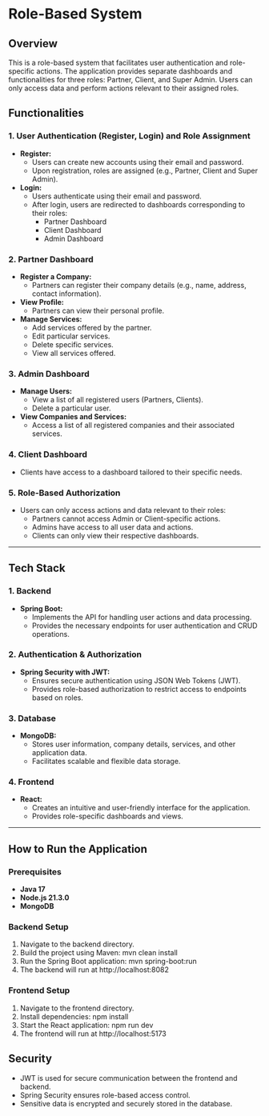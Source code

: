 # Role-Based System

## Overview
This is a role-based system that facilitates user authentication and role-specific actions. The application provides separate dashboards and functionalities for three roles: Partner, Client, and Super Admin. Users can only access data and perform actions relevant to their assigned roles.

## Functionalities

### 1. User Authentication (Register, Login) and Role Assignment
- **Register:**
  - Users can create new accounts using their email and password.
  - Upon registration, roles are assigned (e.g., Partner, Client and Super Admin).
- **Login:**
  - Users authenticate using their email and password.
  - After login, users are redirected to dashboards corresponding to their roles:
    - Partner Dashboard
    - Client Dashboard
    - Admin Dashboard

### 2. Partner Dashboard
- **Register a Company:**
  - Partners can register their company details (e.g., name, address, contact information).
- **View Profile:**
  - Partners can view their personal profile.
- **Manage Services:**
  - Add services offered by the partner.
  - Edit particular services.
  - Delete specific services.
  - View all services offered.

### 3. Admin Dashboard
- **Manage Users:**
  - View a list of all registered users (Partners, Clients).
  - Delete a particular user.
- **View Companies and Services:**
  - Access a list of all registered companies and their associated services.

### 4. Client Dashboard
- Clients have access to a dashboard tailored to their specific needs.

### 5. Role-Based Authorization
- Users can only access actions and data relevant to their roles:
  - Partners cannot access Admin or Client-specific actions.
  - Admins have access to all user data and actions.
  - Clients can only view their respective dashboards.

---

## Tech Stack

### 1. Backend
- **Spring Boot:**
  - Implements the API for handling user actions and data processing.
  - Provides the necessary endpoints for user authentication and CRUD operations.

### 2. Authentication & Authorization
- **Spring Security with JWT:**
  - Ensures secure authentication using JSON Web Tokens (JWT).
  - Provides role-based authorization to restrict access to endpoints based on roles.

### 3. Database
- **MongoDB:**
  - Stores user information, company details, services, and other application data.
  - Facilitates scalable and flexible data storage.

### 4. Frontend
- **React:**
  - Creates an intuitive and user-friendly interface for the application.
  - Provides role-specific dashboards and views.

---

## How to Run the Application

### Prerequisites
- **Java 17**
- **Node.js 21.3.0**
- **MongoDB**

### Backend Setup
1. Navigate to the backend directory.
2. Build the project using Maven:
   mvn clean install
3. Run the Spring Boot application:
   mvn spring-boot:run
4. The backend will run at http://localhost:8082

### Frontend Setup
1. Navigate to the frontend directory.
2. Install dependencies:
    npm install 
3. Start the React application:
   npm run dev 
4. The frontend will run at http://localhost:5173

## Security
- JWT is used for secure communication between the frontend and backend.
- Spring Security ensures role-based access control.
- Sensitive data is encrypted and securely stored in the database.






